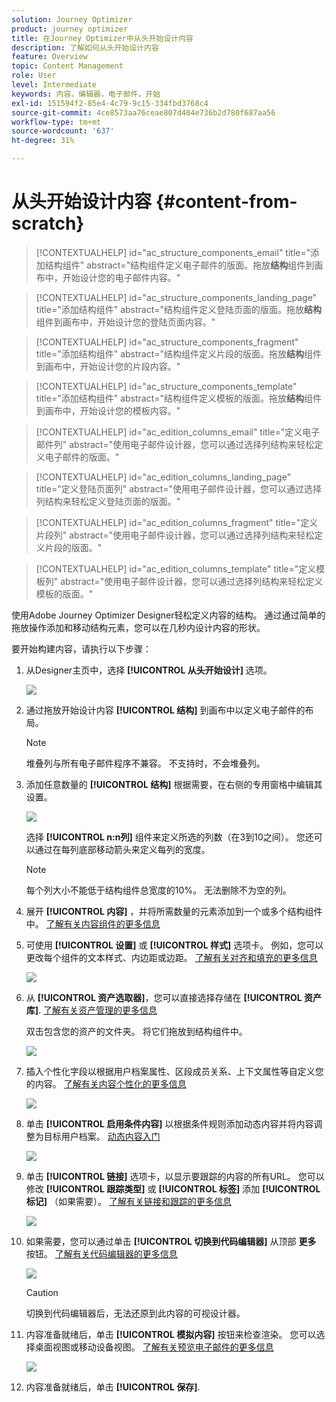 ```yaml
---
solution: Journey Optimizer
product: journey optimizer
title: 在Journey Optimizer中从头开始设计内容
description: 了解如何从头开始设计内容
feature: Overview
topic: Content Management
role: User
level: Intermediate
keywords: 内容，编辑器，电子邮件，开始
exl-id: 151594f2-85e4-4c79-9c15-334fbd3768c4
source-git-commit: 4ce8573aa76ceae807d404e736b2d780f687aa56
workflow-type: tm+mt
source-wordcount: '637'
ht-degree: 31%

---
```


# 从头开始设计内容 {#content-from-scratch}

>[!CONTEXTUALHELP]
>id="ac_structure_components_email"
>title="添加结构组件"
>abstract="结构组件定义电子邮件的版面。拖放&#x200B;**结构**&#x200B;组件到画布中，开始设计您的电子邮件内容。"

>[!CONTEXTUALHELP]
>id="ac_structure_components_landing_page"
>title="添加结构组件"
>abstract="结构组件定义登陆页面的版面。拖放&#x200B;**结构**&#x200B;组件到画布中，开始设计您的登陆页面内容。"

>[!CONTEXTUALHELP]
>id="ac_structure_components_fragment"
>title="添加结构组件"
>abstract="结构组件定义片段的版面。拖放&#x200B;**结构**&#x200B;组件到画布中，开始设计您的片段内容。"

>[!CONTEXTUALHELP]
>id="ac_structure_components_template"
>title="添加结构组件"
>abstract="结构组件定义模板的版面。拖放&#x200B;**结构**&#x200B;组件到画布中，开始设计您的模板内容。"


>[!CONTEXTUALHELP]
>id="ac_edition_columns_email"
>title="定义电子邮件列"
>abstract="使用电子邮件设计器，您可以通过选择列结构来轻松定义电子邮件的版面。"

>[!CONTEXTUALHELP]
>id="ac_edition_columns_landing_page"
>title="定义登陆页面列"
>abstract="使用电子邮件设计器，您可以通过选择列结构来轻松定义登陆页面的版面。"

>[!CONTEXTUALHELP]
>id="ac_edition_columns_fragment"
>title="定义片段列"
>abstract="使用电子邮件设计器，您可以通过选择列结构来轻松定义片段的版面。"

>[!CONTEXTUALHELP]
>id="ac_edition_columns_template"
>title="定义模板列"
>abstract="使用电子邮件设计器，您可以通过选择列结构来轻松定义模板的版面。"


使用Adobe Journey Optimizer Designer轻松定义内容的结构。 通过通过简单的拖放操作添加和移动结构元素，您可以在几秒内设计内容的形状。

要开始构建内容，请执行以下步骤：

1. 从Designer主页中，选择 **[!UICONTROL 从头开始设计]** 选项。

   ![](assets/email_designer.png)

1. 通过拖放开始设计内容 **[!UICONTROL 结构]** 到画布中以定义电子邮件的布局。

   >[!NOTE]
   >
   >堆叠列与所有电子邮件程序不兼容。 不支持时，不会堆叠列。

   <!--Once placed in the email, you cannot move nor remove your components unless there is already a content component or a fragment placed inside. This is not true in AJO - TBC?-->

1. 添加任意数量的 **[!UICONTROL 结构]** 根据需要，在右侧的专用窗格中编辑其设置。

   ![](assets/email_designer_structure_components.png)

   选择 **[!UICONTROL n:n列]** 组件来定义所选的列数（在3到10之间）。 您还可以通过在每列底部移动箭头来定义每列的宽度。

   >[!NOTE]
   >
   >每个列大小不能低于结构组件总宽度的10%。 无法删除不为空的列。

1. 展开 **[!UICONTROL 内容]** ，并将所需数量的元素添加到一个或多个结构组件中。 [了解有关内容组件的更多信息](content-components.md)

1. 可使用 **[!UICONTROL 设置]** 或 **[!UICONTROL 样式]** 选项卡。 例如，您可以更改每个组件的文本样式、内边距或边距。 [了解有关对齐和填充的更多信息](alignment-and-padding.md)

   ![](assets/email_designer_structure_component.png)

1. 从 **[!UICONTROL 资产选取器]**，您可以直接选择存储在 **[!UICONTROL 资产库]**. [了解有关资产管理的更多信息](assets-essentials.md)

   双击包含您的资产的文件夹。 将它们拖放到结构组件中。

   ![](assets/email_designer_asset_picker.png)

1. 插入个性化字段以根据用户档案属性、区段成员关系、上下文属性等自定义您的内容。 [了解有关内容个性化的更多信息](../personalization/personalize.md)

   ![](assets/email_designer_personalization.png)

1. 单击 **[!UICONTROL 启用条件内容]** 以根据条件规则添加动态内容并将内容调整为目标用户档案。 [动态内容入门](../personalization/get-started-dynamic-content.md)

   ![](assets/email_designer_dynamic-content.png)

1. 单击 **[!UICONTROL 链接]** 选项卡，以显示要跟踪的内容的所有URL。 您可以修改 **[!UICONTROL 跟踪类型]** 或 **[!UICONTROL 标签]** 添加 **[!UICONTROL 标记]** （如果需要）。 [了解有关链接和跟踪的更多信息](message-tracking.md)

   ![](assets/email_designer_links.png)

1. 如果需要，您可以通过单击 **[!UICONTROL 切换到代码编辑器]** 从顶部 **更多** 按钮。 [了解有关代码编辑器的更多信息](code-content.md)

   ![](assets/email_designer_switch-to-code.png)

   >[!CAUTION]
   >
   >切换到代码编辑器后，无法还原到此内容的可视设计器。

1. 内容准备就绪后，单击 **[!UICONTROL 模拟内容]** 按钮来检查渲染。 您可以选择桌面视图或移动设备视图。 [了解有关预览电子邮件的更多信息](preview.md)

   ![](assets/email_designer_simulate_content.png)

1. 内容准备就绪后，单击 **[!UICONTROL 保存]**.

